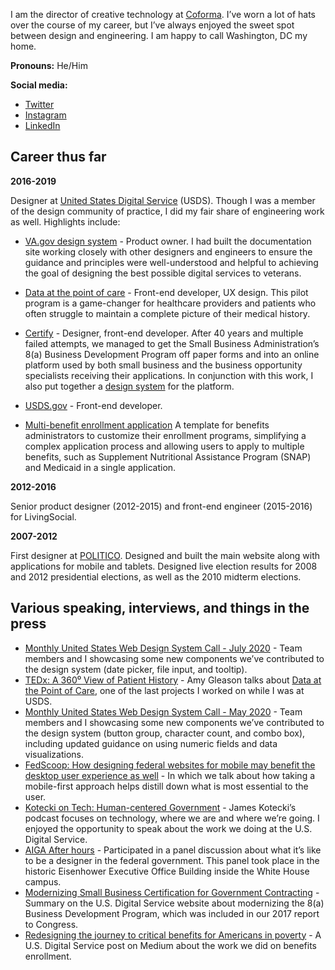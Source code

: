 I am the director of creative technology at [Coforma](https://coforma.io). I’ve worn a lot of hats over the course of my career, but I’ve always enjoyed the sweet spot between design and engineering. I am happy to call Washington, DC my home.

**Pronouns:** He/Him

**Social media:**

- [Twitter](https://twitter.com/jaredcunha)
- [Instagram](https://instagram.com/jaredcunha)
- [LinkedIn](https://www.linkedin.com/in/jaredcunha/)

## Career thus far

**2016-2019**

Designer at [United States Digital Service](https://usds.gov) (USDS). Though I was a member of the design community of practice, I did my fair share of engineering work as well. Highlights include:

- [VA.gov design system](https://design.va.gov) - Product owner. I had built the documentation site working closely with other designers and engineers to ensure the guidance and principles were well-understood and helpful to achieving the goal of designing the best possible digital services to veterans.

- [Data at the point of care](https://dpc.cms.gov/) - Front-end developer, UX design. This pilot program is a game-changer for healthcare providers and patients who often struggle to maintain a complete picture of their medical history.

- [Certify](https://certify.sba.gov) - Designer, front-end developer. After 40 years and multiple failed attempts, we managed to get the Small Business Administration’s 8(a) Business Development Program off paper forms and into an online platform used by both small business and the business opportunity specialists receiving their applications. In conjunction with this work, I also put together a [design system](https://ussba.github.io/certify-design-system-documentation/) for the platform.

- [USDS.gov](https://usds.gov) - Front-end developer.

- [Multi-benefit enrollment application](https://usds.github.io/benefits-enrollment-prototype/) A template for benefits administrators to customize their enrollment programs, simplifying a complex application process and allowing users to apply to multiple benefits, such as Supplement Nutritional Assistance Program (SNAP) and Medicaid in a single application.

**2012-2016**

Senior product designer (2012-2015) and front-end engineer (2015-2016) for LivingSocial.

**2007-2012**

First designer at [POLITICO](https://politico.com). Designed and built the main website along with applications for mobile and tablets. Designed live election results for 2008 and 2012 presidential elections, as well as the 2010 midterm elections.

## Various speaking, interviews, and things in the press

- [Monthly United States Web Design System Call - July 2020](https://digital.gov/event/2020/07/16/uswds-monthly-call-july-2020/) - Team members and I showcasing some new components we’ve contributed to the design system (date picker, file input, and tooltip).
- [TEDx: A 360⁰ View of Patient History](https://www.ted.com/talks/amy_gleason_a_360_view_of_patient_history) - Amy Gleason talks about [Data at the Point of Care](http://dpc.cms.gov), one of the last projects I worked on while I was at USDS.
- [Monthly United States Web Design System Call - May 2020](https://digital.gov/event/2020/05/21/uswds-monthly-call-may-2020/) - Team members and I showcasing some new components we’ve contributed to the design system (button group, character count, and combo box), including updated guidance on using numeric fields and data visualizations.
- [FedScoop: How designing federal websites for mobile may benefit the desktop user experience as well](https://www.fedscoop.com/mobile-web-design-benefits-desktop/) - In which we talk about how taking a mobile-first approach helps distill down what is most essential to the user.
- [Kotecki on Tech: Human-centered Government](https://podcasts.apple.com/us/podcast/human-centered-government-us-digital-services-jared-cunha/id1365331033?i=1000436220571) - James Kotecki’s podcast focuses on technology, where we are and where we’re going. I enjoyed the opportunity to speak about the work we doing at the U.S. Digital Service.
- [AIGA After hours](https://dc.aiga.org/event-internal/office-hours-u-s-digital-service/) - Participated in a panel discussion about what it’s like to be a designer in the federal government. This panel took place in the historic Eisenhower Executive Office Building inside the White House campus.
- [Modernizing Small Business Certification for Government Contracting](https://www.usds.gov/report-to-congress/2017/07/certify/) - Summary on the U.S. Digital Service website about modernizing the 8(a) Business Development Program, which was included in our 2017 report to Congress.
- [Redesigning the journey to critical benefits for Americans in poverty](https://medium.com/the-u-s-digital-service/redesigning-the-journey-to-critical-benefits-for-americans-in-poverty-2ca068591f32) - A U.S. Digital Service post on Medium about the work we did on benefits enrollment.
